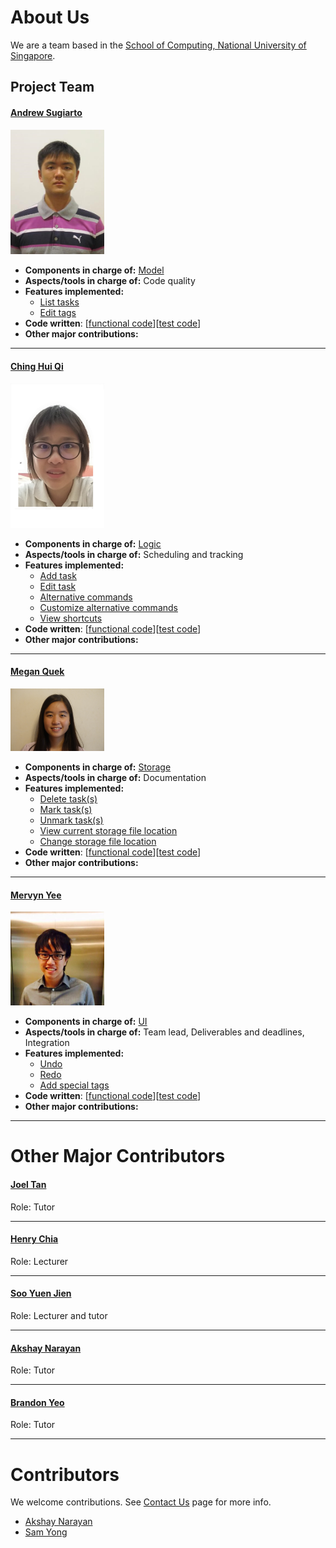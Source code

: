 # About Us

We are a team based in the [School of Computing, National University of Singapore](http://www.comp.nus.edu.sg).

## Project Team

#### [Andrew Sugiarto](https://github.com/azraelos) <br>
<img src="images/azraelos.png" width="150"><br>

* **Components in charge of:** [Model](https://github.com/CS2103JAN2017-T16-B3/main/blob/master/docs/DeveloperGuide.md#24-model-component)<br>
* **Aspects/tools in charge of:** Code quality <br>
* **Features implemented:** <br>
   * [List tasks](https://github.com/CS2103JAN2017-T16-B3/main/blob/master/docs/UserGuide.md#23-listing-tasks-by-type--list-list_type)<br>
   * [Edit tags](https://github.com/CS2103JAN2017-T16-B3/main/blob/master/docs/UserGuide.md#25-editing-a-task--edit)<br>
* **Code written**: [[functional code](../collated/main/A0139872R.md)][[test code](../collated/test/A0139872R.md)]<br>
* **Other major contributions:** <br>


-----

#### [Ching Hui Qi](http://github.com/hqching)
<img src="images/hqching.png" width="150"><br>

* **Components in charge of:** [Logic](https://github.com/CS2103JAN2017-T16-B3/main/blob/master/docs/DeveloperGuide.md#23-logic-component)<br>
* **Aspects/tools in charge of:** Scheduling and tracking <br>
* **Features implemented:** <br>
   * [Add task](https://github.com/CS2103JAN2017-T16-B3/main/blob/master/docs/UserGuide.md#22-adding-a-task--add)<br>
   * [Edit task](https://github.com/CS2103JAN2017-T16-B3/main/blob/master/docs/UserGuide.md#25-editing-a-task--edit)<br>
   * [Alternative commands](https://github.com/CS2103JAN2017-T16-B3/main/blob/master/docs/UserGuide.md#214-alternative-commands)<br>
   * [Customize alternative commands](https://github.com/CS2103JAN2017-T16-B3/main/blob/master/docs/UserGuide.md#215-customize-alternative-commands-shortcut)<br>
   * [View shortcuts](CS2103JAN2017-T16-B3/main/blob/master/docs/UserGuide.md#216-viewing-all-the-shortcut-keys-viewshortcuts)<br>
* **Code written**: [[functional code](../collated/main/A0143076J.md)][[test code](../collated/test/A0143076J.md)]<br>
* **Other major contributions:** <br>


-----

#### [Megan Quek](http://github.com/megan-quek)
<img src="images/megan-quek.png" width="150"><br>

* **Components in charge of:** [Storage](https://github.com/CS2103JAN2017-T16-B3/main/blob/master/docs/DeveloperGuide.md#25-storage-component)<br>
* **Aspects/tools in charge of:** Documentation <br>
* **Features implemented:** <br>
   * [Delete task(s)](https://github.com/CS2103JAN2017-T16-B3/main/blob/master/docs/UserGuide.md#26-deleting-a-task--delete)<br>
   * [Mark task(s)](https://github.com/CS2103JAN2017-T16-B3/main/blob/master/docs/UserGuide.md#27-mark-a-task--mark)<br>
   * [Unmark task(s)](https://github.com/CS2103JAN2017-T16-B3/main/blob/master/docs/UserGuide.md#28-unmark-a-task--unmark)<br>
   * [View current storage file location](https://github.com/CS2103JAN2017-T16-B3/main/blob/master/docs/UserGuide.md#212-view-current-storage-file-location--viewfile)<br>
   * [Change storage file location](https://github.com/CS2103JAN2017-T16-B3/main/blob/master/docs/UserGuide.md#213-change-storage-file-location--saveas)<br>
* **Code written**: [[functional code](../collated/main/A0141077L.md)][[test code](../collated/test/A0141077L.md)]<br>
* **Other major contributions:** <br>


-----

#### [Mervyn Yee](http://github.com/mervynyeezl)
<img src="images/mervynyeezl.png" width="150"><br>

* **Components in charge of:** [UI](https://github.com/CS2103JAN2017-T16-B3/main/blob/master/docs/DeveloperGuide.md#22-ui-component)<br>
* **Aspects/tools in charge of:** Team lead, Deliverables and deadlines, Integration <br>
* **Features implemented:** <br>
   * [Undo](https://github.com/CS2103JAN2017-T16-B3/main/blob/master/docs/UserGuide.md#29-undoing-previous-step--undo)<br>
   * [Redo](https://github.com/CS2103JAN2017-T16-B3/main/blob/master/docs/UserGuide.md#210-redoing-previous-step--redo)<br>
   * [Add special tags](https://github.com/CS2103JAN2017-T16-B3/main/blob/master/docs/UserGuide.md#22-adding-a-task--add)<br>
* **Code written**: [[functional code](../collated/main/A0139845R.md)][[test code](../collated/test/A0139845R.md)]<br>
* **Other major contributions:** <br>


-----

# Other Major Contributors

#### [Joel Tan](http://github.com/JoelT-92)
Role: Tutor <br>

-----

#### [Henry Chia](http://github.com/hwkchia)
Role: Lecturer <br>

-----

#### [Soo Yuen Jien](http://github.com/sooyj)
Role: Lecturer and tutor <br>

-----

#### [Akshay Narayan](http://github.com/okkhoy)
Role: Tutor <br>

-----

#### [Brandon Yeo](http://github.com/brandonyeoxg)
Role: Tutor <br>

-----

# Contributors

We welcome contributions. See [Contact Us](ContactUs.md) page for more info.

* [Akshay Narayan](https://github.com/se-edu/addressbook-level4/pulls?q=is%3Apr+author%3Aokkhoy)
* [Sam Yong](https://github.com/se-edu/addressbook-level4/pulls?q=is%3Apr+author%3Amauris)

